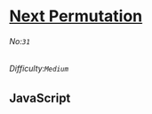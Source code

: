 # [Next Permutation](https://leetcode.com/problems/next-permutation/#/description)
###### No:`31`
###### Difficulty:`Medium`
## JavaScript


```js
```
